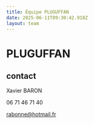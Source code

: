 ```yaml
---
title: Équipe PLUGUFFAN
date: 2025-06-11T09:30:42.918Z
layout: team
---
```


# PLUGUFFAN

## contact 

Xavier BARON

06 71 46 71 40

rabonne@hotmail.fr

